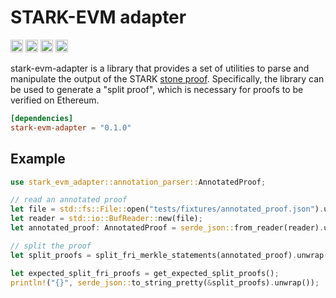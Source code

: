 # STARK-EVM adapter

[<img alt="github" src="https://img.shields.io/badge/github-zksecurity/stark-evm-adapter-8da0cb?style=for-the-badge&labelColor=555555&logo=github" height="20">](https://github.com/zksecurity/stark-evm-adapter)
[<img alt="crates.io" src="https://img.shields.io/crates/v/stark-evm-adapter.svg?style=for-the-badge&color=fc8d62&logo=rust" height="20">](https://crates.io/crates/stark-evm-adapter)
[<img alt="docs.rs" src="https://img.shields.io/badge/docs.rs-stark-evm-adapter-66c2a5?style=for-the-badge&labelColor=555555&logo=docs.rs" height="20">](https://docs.rs/stark-evm-adapter)
[<img alt="build status" src="https://img.shields.io/github/actions/workflow/status/zksecurity/stark-evm-adapter/rust.yml?branch=main&style=for-the-badge" height="20">](https://github.com/zksecurity/stark-evm-adapter/actions?query=branch%main)

stark-evm-adapter is a library that provides a set of utilities to parse and manipulate the output of the STARK [stone proof](https://github.com/starkware-libs/stone-prover).
Specifically, the library can be used to generate a "split proof", which is necessary for proofs to be verified on Ethereum.

```toml
[dependencies]
stark-evm-adapter = "0.1.0"
```

## Example

```rust
use stark_evm_adapter::annotation_parser::AnnotatedProof;

// read an annotated proof
let file = std::fs::File::open("tests/fixtures/annotated_proof.json").unwrap();
let reader = std::io::BufReader::new(file);
let annotated_proof: AnnotatedProof = serde_json::from_reader(reader).unwrap();

// split the proof
let split_proofs = split_fri_merkle_statements(annotated_proof).unwrap();

let expected_split_fri_proofs = get_expected_split_proofs();
println!("{}", serde_json::to_string_pretty(&split_proofs).unwrap());
```
